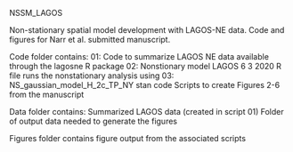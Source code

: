 NSSM_LAGOS

Non-stationary spatial model development with LAGOS-NE data. Code and figures for Narr et al. submitted manuscript. 

Code folder contains:
01: Code to summarize LAGOS NE data available through the lagosne R package
02: Nonstionary model LAGOS 6 3 2020 R file runs the nonstationary analysis using
03: NS_gaussian_model_H_2c_TP_NY stan code
Scripts to create Figures 2-6 from the manuscript

Data folder contains:
Summarized LAGOS data (created in script 01)
Folder of output data needed to generate the figures

Figures folder contains figure output from the associated scripts

